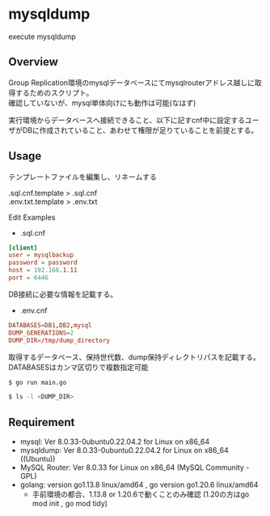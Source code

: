 # mysqldump

execute mysqldump

## Overview

Group Replication環境のmysqlデータベースにてmysqlrouterアドレス越しに取得するためのスクリプト。  
確認していないが、mysql単体向けにも動作は可能(なはず)

実行環境からデータベースへ接続できること、以下に記すcnf中に設定するユーザがDBに作成されていること、あわせて権限が足りていることを前提とする。

## Usage
テンプレートファイルを編集し、リネームする

.sql.cnf.template > .sql.cnf  
.env.txt.template > .env.txt

Edit Examples  

- .sql.cnf
```.sql.cnf
[client]
user = mysqlbackup
password = password
host = 192.168.1.11
port = 6446
```
DB接続に必要な情報を記載する。

- .env.cnf
```.env.cnf
DATABASES=DB1,DB2,mysql
DUMP_GENERATIONS=2
DUMP_DIR=/tmp/dump_directory
```
取得するデータベース、保持世代数、dump保持ディレクトリパスを記載する。  
DATABASESはカンマ区切りで複数指定可能

```bash
$ go run main.go

$ ls -l <DUMP_DIR>
```


## Requirement
- mysql: Ver 8.0.33-0ubuntu0.22.04.2 for Linux on x86_64 
- mysqldump:  Ver 8.0.33-0ubuntu0.22.04.2 for Linux on x86_64 ((Ubuntu))
- MySQL Router:  Ver 8.0.33 for Linux on x86_64 (MySQL Community - GPL)
- golang: version go1.13.8 linux/amd64 , go version go1.20.6 linux/amd64
  - 手前環境の都合、1.13.8 or 1.20.6で動くことのみ確認 (1.20の方はgo mod init , go mod tidy)
